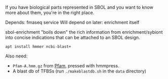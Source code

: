 
If you have biological parts represented in SBOL and you want to know more about them, you're in the right place.

Depends: fmaseq service
Will depend on later: enrichment itself

sbol-enrichment "boils down" the rich information from enrichment/sybiont into concise indications that can be attached to an SBOL design.

    apt install hmmer ncbi-blast+

Also need:

* `Pfam-A.hmm.gz` from [Pfam](ftp://ftp.ebi.ac.uk/pub/databases/Pfam/current_release), pressed with hmmpress.
* A blast db of TFBSs (run `./makeblastdb.sh` in the `data` directory)





